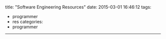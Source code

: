 title: "Software Engineering Resources"
date: 2015-03-01 16:46:12
tags:
- programmer
- res
categories:
- programmer

---

